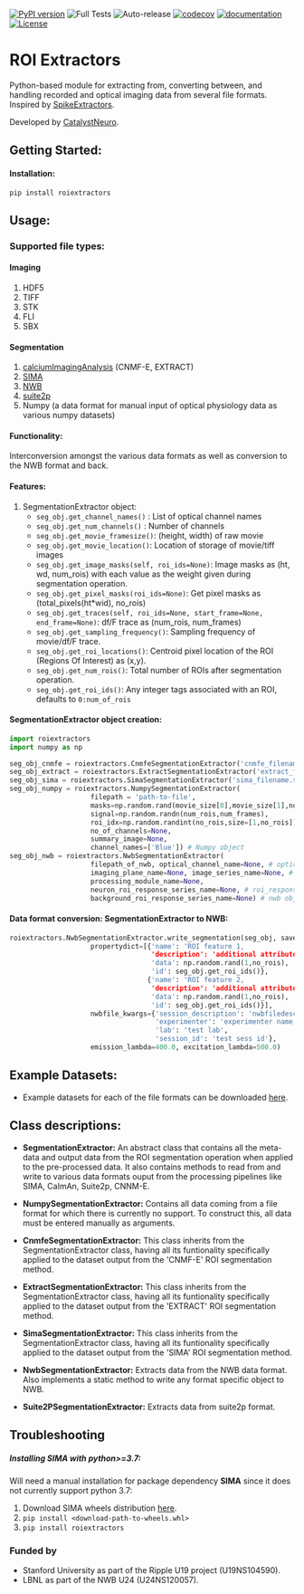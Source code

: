 [![PyPI version](https://badge.fury.io/py/roiextractors.svg)](https://badge.fury.io/py/roiextractors)
![Full Tests](https://github.com/catalystneuro/roiextractors/actions/workflows/testing.yml/badge.svg)
![Auto-release](https://github.com/catalystneuro/roiextractors/actions/workflows/auto-publish.yml/badge.svg)
[![codecov](https://codecov.io/github/catalystneuro/roiextractors/coverage.svg?branch=main)](https://codecov.io/github/catalystneuro/roiextractors?branch=master)
[![documentation](https://readthedocs.org/projects/roiextractors/badge/?version=main)](https://roiextractors.readthedocs.io/en/main/)
[![License](https://img.shields.io/pypi/l/pynwb.svg)](https://github.com/catalystneuro/roiextractors/license.txt)

# ROI Extractors
Python-based module for extracting from, converting between, and handling recorded and optical imaging data from several file formats. Inspired by [SpikeExtractors](https://github.com/SpikeInterface/spikeextractors).

Developed by [CatalystNeuro](http://catalystneuro.com/).

## Getting Started:
#### Installation:
`pip install roiextractors`

## Usage:
### Supported file types:
#### Imaging
1. HDF5
2. TIFF
3. STK
4. FLI
5. SBX

#### Segmentation
1. [calciumImagingAnalysis](https://github.com/bahanonu/calciumImagingAnalysis) (CNMF-E, EXTRACT)
2. [SIMA](http://www.losonczylab.org/sima/1.3.2/)
3. [NWB](https://pynwb.readthedocs.io/en/stable/)
4. [suite2p](https://github.com/MouseLand/suite2p)
45. Numpy (a data format for manual input of optical physiology data as various numpy datasets)

#### Functionality:
Interconversion amongst the various data formats as well as conversion to the NWB format and back.

#### Features:
1. SegmentationExtractor object:
    * `seg_obj.get_channel_names()` :
    List of optical channel names
    * `seg_obj.get_num_channels()` :
    Number of channels
    * `seg_obj.get_movie_framesize()`:
    (height, width) of raw movie
    * `seg_obj.get_movie_location()`:
    Location of storage of movie/tiff images
    * `seg_obj.get_image_masks(self, roi_ids=None)`:
    Image masks as (ht, wd, num_rois) with each value as the weight given during segmentation operation.
    * `seg_obj.get_pixel_masks(roi_ids=None)`:
    Get pixel masks as (total_pixels(ht*wid), no_rois)
    * `seg_obj.get_traces(self, roi_ids=None, start_frame=None, end_frame=None)`:
    df/F trace as (num_rois, num_frames)
    * `seg_obj.get_sampling_frequency()`:
    Sampling frequency of movie/df/F trace.
    * `seg_obj.get_roi_locations()`:
    Centroid pixel location of the ROI (Regions Of Interest) as (x,y).
    * `seg_obj.get_num_rois()`:
    Total number of ROIs after segmentation operation.
    * `seg_obj.get_roi_ids()`:
    Any integer tags associated with an ROI, defaults to `0:num_of_rois`

#### SegmentationExtractor object creation:
```python
import roiextractors
import numpy as np

seg_obj_cnmfe = roiextractors.CnmfeSegmentationExtractor('cnmfe_filename.mat') # cnmfe
seg_obj_extract = roiextractors.ExtractSegmentationExtractor('extract_filename.mat') # extract
seg_obj_sima = roiextractors.SimaSegmentationExtractor('sima_filename.sima') # SIMA
seg_obj_numpy = roiextractors.NumpySegmentationExtractor(
                    filepath = 'path-to-file',
                    masks=np.random.rand(movie_size[0],movie_size[1],no_rois),
                    signal=np.random.randn(num_rois,num_frames),
                    roi_idx=np.random.randint(no_rois,size=[1,no_rois]),
                    no_of_channels=None,
                    summary_image=None,
                    channel_names=['Blue']) # Numpy object
seg_obj_nwb = roiextractors.NwbSegmentationExtractor(
                    filepath_of_nwb, optical_channel_name=None, # optical channel to extract and store info from
                    imaging_plane_name=None, image_series_name=None, # imaging plane to extract and store data from
                    processing_module_name=None,
                    neuron_roi_response_series_name=None, # roi_response_series name to extract and store data from
                    background_roi_response_series_name=None) # nwb object
```
#### Data format conversion: SegmentationExtractor to NWB:
```python
roiextractors.NwbSegmentationExtractor.write_segmentation(seg_obj, saveloc,
                    propertydict=[{'name': 'ROI feature 1,
                                   'description': 'additional attribute of each ROI',
                                   'data': np.random.rand(1,no_rois),
                                   'id': seg_obj.get_roi_ids()},
                                  {'name': 'ROI feature 2,
                                   'description': 'additional attribute of each ROI',
                                   'data': np.random.rand(1,no_rois),
                                   'id': seg_obj.get_roi_ids()}],
                    nwbfile_kwargs={'session_description': 'nwbfiledesc',
                                    'experimenter': 'experimenter name',
                                    'lab': 'test lab',
                                    'session_id': 'test sess id'},
                    emission_lambda=400.0, excitation_lambda=500.0)
```
## Example Datasets:
  * Example datasets for each of the file formats can be downloaded  [here](https://drive.google.com/drive/folders/1CeDfr6yza_bh0vYD2E1HF_3_S8pg2yLW?usp=sharing).

## Class descriptions:

*  **SegmentationExtractor:** An abstract class that contains all the meta-data and output data from the ROI segmentation operation when applied to the pre-processed data. It also contains methods to read from and write to various data formats ouput from  the processing pipelines like SIMA, CaImAn, Suite2p, CNNM-E.

*  **NumpySegmentationExtractor:** Contains all data coming from a file format for which there is currently no support. To construct this, all data must be entered manually as arguments.

*  **CnmfeSegmentationExtractor:** This class inherits from the SegmentationExtractor class, having all its funtionality specifically applied to the dataset output from the 'CNMF-E' ROI segmentation method.

*  **ExtractSegmentationExtractor:** This class inherits from the SegmentationExtractor class, having all its funtionality specifically applied to the dataset output from the 'EXTRACT' ROI segmentation method.

*  **SimaSegmentationExtractor:** This class inherits from the SegmentationExtractor class, having all its funtionality specifically applied to the dataset output from the 'SIMA' ROI segmentation method.

*  **NwbSegmentationExtractor:** Extracts data from the NWB data format. Also implements a static method to write any format specific object to NWB.

* **Suite2PSegmentationExtractor:** Extracts data from suite2p format.

## Troubleshooting
##### Installing SIMA with python>=3.7:
Will need a manual installation for package dependency **SIMA** since it does not currently support python 3.7:
1.   Download SIMA wheels distribution [here](https://www.lfd.uci.edu/~gohlke/pythonlibs/#sima).
2.  `pip install <download-path-to-wheels.whl>`
3.  `pip install roiextractors`

### Funded by
* Stanford University as part of the Ripple U19 project (U19NS104590).
* LBNL as part of the NWB U24 (U24NS120057).
